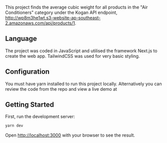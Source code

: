 This project finds the average cubic weight for all products in the "Air Conditioners" category under the Kogan API endpoint, http://wp8m3he1wt.s3-website-ap-southeast-2.amazonaws.com/api/products/1.

## Language

The project was coded in JavaScript and utilised the framework Next.js to create the web app. TailwindCSS was used for very basic styling.

## Configuration

You must have yarn installed to run this project locally. Alternatively you can review the code from the repo and view a live demo at 

## Getting Started

First, run the development server:

```bash
yarn dev
```

Open [http://localhost:3000](http://localhost:3000) with your browser to see the result.
